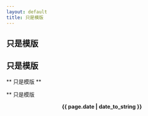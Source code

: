```yaml
---
layout: default
title: 只是模版
---
```


## 只是模版 ##

## 只是模版

** 只是模版 **

** 只是模版

<center><strong>{{ page.date | date_to_string }}</strong></center>
